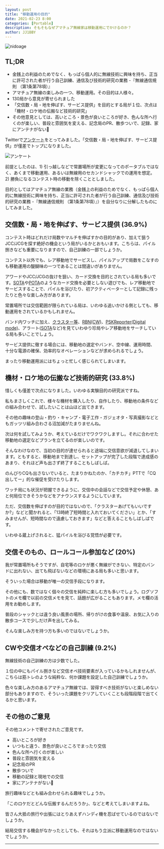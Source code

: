 ```yaml
---
layout: post
title: "移動運用の目的"
date: 2021-02-23 8:00
categories: [Portable]
description: そもそもなぜアマチュア無線家は移動運用にでかけるのか？
author: JJ1BBY
---
```

![nidoage](https://user-images.githubusercontent.com/79028771/108780745-34777200-75ac-11eb-92f8-90286bb790a6.JPG)

## TL;DR
* 金銭上の利益のためでなく、もっぱら個人的に無線技術に興味を持ち、正当に許可された者が行う自己訓練、通信及び技術的研究の業務 -『無線通信規則 （第1条第78項）』
* アマチュア無線の楽しみの一つ、移動運用。その目的は人様々。  
* 130局から意見が寄せられました
* 「交信数・局・地を伸ばす、サービス提供」を目的とする局が１位、次点は「機材・ロケ地の伝搬など技術的研究」
* その他意見としては、高いところ・景色が良いところが好き、色んな所へ行くのが楽しい、普段と雰囲気を変える、記念局のPR、散歩ついで、記録、家にアンテナがない🤣  


Twitterで[アンケート](https://twitter.com/JJ1BBY/status/1363601919579545605)をとってみました。「交信数・局・地を伸ばす、サービス提供」が僅差でトップになりました。  

![アンケート](https://user-images.githubusercontent.com/79028771/108779827-d7c78780-75aa-11eb-9998-9bef85d4aef5.jpg)


前提としたのは、1) 引っ越しなどで常置場所が変更になってのポータブルではなく、あくまで移動運用、あるいは無線用のセカンドシャックでの運用を想定。 2) 勝負になるコンテスト時の移動を除くこととしました。  

目的としてはアマチュア無線の業務（金銭上の利益のためでなく、もっぱら個人的に無線技術に興味を持ち、正当に許可された者が行う自己訓練、通信及び技術的研究の業務 -『無線通信規則 （第1条第78項）』）を自分なりに分解したものにしてみました。  


## 交信数・局・地を伸ばす、サービス提供 (36.9%)
コンテスト時はどれだけ局数やマルチを伸ばすかの目的があり、加えて狙うJCC/JCGを探す絶好の機会という局がいるかとおもいます。こちらは、パイル捌きなども重要になりますので、自己訓練の一部でしょうか。  

コンテスト以外でも、レア移動地でサービスし、パイルアップで局数をこなすのも移動運用の醍醐味の一つであることは間違いがありません。  

アワードやJCC/JCGの抜けを狙い、カード交換を目的とされている局も多いです。[SOTA](https://www.kawauchi.homeip.mydns.jp/sotajp/%E3%83%AB%E3%83%BC%E3%83%AB%E3%81%A8%E3%82%AC%E3%82%A4%E3%83%89%E3%83%A9%E3%82%A4%E3%83%B3/)や[POTA](https://parksontheair.com/)のようなカード交換を必要としない遊びでも、レア移動地でサービスすることで、パイルを浴びたり、初アクティベーターとして記録に残ったりと色々な楽しみ方があります。  

常置場所では交信範囲が限られている局は、いわゆる追いかける側としても、移動運用をされているかもしれません。  

バンド内ワッチに加え、[クラスター等](http://qrv.jp/)、[RBN(CW)](http://www.reversebeacon.net/)、[PSKReporter(Digital mode)](https://pskreporter.info/)、アラート([SOTA](https://sotawatch.sota.org.uk/en/)など)を見ていわゆり珍局やレア移動地をサーチしている局も多いことでしょう。  

サービス提供に徹する場合には、移動地の選定やバンド、空中線、運用時間、十分な電源の確保、効率的なオペレーションなどが求められるでしょう。  

まったり移動運用派にはちょっと忙しく感じられてしまいます。  


## 機材・ロケ地の伝搬など技術的研究 (33.8%)
惜しくも僅差で次点になりました。いわゆる実験目的の研究派ですね。  

私もまさしくこれで、様々な機材を購入したり、自作したり、移動地の条件などの組み合わせで、試したいことは山ほど出てきます。  

その他の趣味の登山・釣り・キャンプ・電子工作・ガジェオタ・写真撮影などともガッツリ組み合わさる沼加減がたまりませんね。  

次は何を試してみようか、考えているだけでワクワクしますし。それに合わせた移動地の選定などプランを立てるのが楽しいのです。  


そんなわけなので、当初の目的が達せられると途端に交信意欲が減退してしまいます。ともすると、移動地まで到達し、セットアップが完了した段階で達成感のあまり、それほど声も出さず終了することもしばしば。  

のんびりCQも出さないでいると、たまりかねたのか、「カチカチ」PTTで「CQ出してー」的な催促を受けたりします。  

ワッチ局にも状況が把握できるように、交信中の会話などで交信予定や休憩、あと何局位できそうかなどをアナウンスするようにしています。  

ただ、交信数を伸ばすのが目的ではないので、「クラスターあげてもいいですか?」などと聞かれると、「13時終了短時間と入れておいてください」とか、「すみませんが、短時間なので遠慮しておきます」などと答えることもしばしばです。  

いわゆる蔵上げされると、猛パイルを浴びる覚悟が必要です。  


## 交信そのもの、ロールコール参加など (20%)
我が常置場所もそうですが、自宅等のロケが悪く無線ができない、特定のバンドに出れない、出ても飛ばないなどの環境にある局も多いと思います。  

そういった場合は移動が唯一の交信手段になります。  


その他にも、数ではなく個々の交信を純粋に楽しむ方も多いでしょう。ログソフトのメモ欄で以前の交信メモを見て、話題が広がることもあります。メモ欄の活用をお勧めします。  

普段のシャックとは違う良い風景の場所、帰りがけの食事や温泉、お気に入りの散歩コースで少しだけ声を出してみる。  

そんな楽しみ方を持つ方も多いのではないでしょうか。  


## CWや交信オペなどの自己訓練 (9.2%)
無線技術の自己訓練の方は少数でした。  

１位の中にもパイル捌きなど交信オペ技術要素が入っているかもしれませんが、こちらは筋トレのような純粋な、何か課題を設定した自己訓練でしょうか。  

色々な楽しみ方のあるアマチュア無線では、習得すべき技術がないと楽しめない部分もありますので、そういった課題をクリアしていくことも段階段階で出てくるかと思います。  


## その他のご意見
その他コメントで寄せされたご意見です。  
- 高いところが好き
- いつもと違う、景色が良いところでまったり交信
- 色んな所へ行くのが楽しい
- 普段と雰囲気を変える
- 記念局のPR
- 散歩ついで
- 移動の記録と現地での交信
- 家にアンテナがない🤣 

旅行趣味などとも組み合わせられる趣味でしょうか。  

「このロケだとどんな伝搬するんだろうか」、などと考えてしまいますよね。  

皆さん大抵の旅行や出張にはとりあえずハンディ機を忍ばせているのではないでしょうか。  

結局交信する機会がなかったとしても、それはもう立派に移動運用なのではないでしょうか。  

---

   
<script src="https://utteranc.es/client.js"
        repo="JJ1BBY/JJ1BBY.github.io"
        issue-term="pathname"
        theme="github-light"
        crossorigin="anonymous"
        async>
</script>

